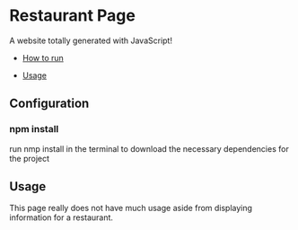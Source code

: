 # Restaurant Page

A website totally generated with JavaScript!

- [How to run](#Configuration)

- [Usage](#Usage)

## Configuration

### npm install
run nmp install in the terminal to download the necessary dependencies for the project

## Usage
This page really does not have much usage aside from displaying information for a restaurant.